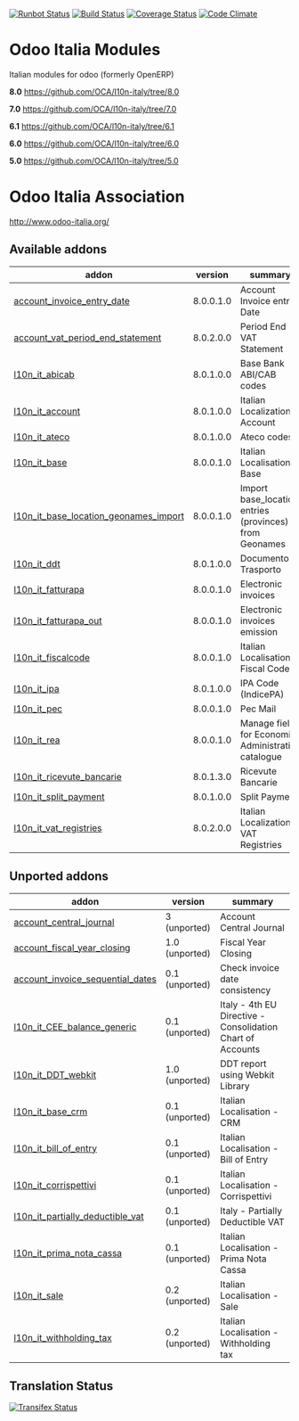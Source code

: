 [![Runbot Status](https://runbot.odoo-community.org/runbot/badge/flat/122/8.0.svg)](https://runbot.odoo-community.org/runbot/repo/github-com-oca-l10n-italy-122)
[![Build Status](https://travis-ci.org/OCA/l10n-italy.svg?branch=8.0)](https://travis-ci.org/OCA/l10n-italy)
[![Coverage Status](https://coveralls.io/repos/OCA/l10n-italy/badge.svg?branch=8.0)](https://coveralls.io/r/OCA/l10n-italy?branch=8.0)
[![Code Climate](https://codeclimate.com/github/OCA/l10n-italy/badges/gpa.svg)](https://codeclimate.com/github/OCA/l10n-italy)

Odoo Italia Modules
===================

Italian modules for odoo (formerly OpenERP)

**8.0** https://github.com/OCA/l10n-italy/tree/8.0

**7.0** https://github.com/OCA/l10n-italy/tree/7.0

**6.1** https://github.com/OCA/l10n-italy/tree/6.1

**6.0** https://github.com/OCA/l10n-italy/tree/6.0

**5.0** https://github.com/OCA/l10n-italy/tree/5.0


Odoo Italia Association
=======================

http://www.odoo-italia.org/

[//]: # (addons)
Available addons
----------------
addon | version | summary
--- | --- | ---
[account_invoice_entry_date](account_invoice_entry_date/) | 8.0.0.1.0 | Account Invoice entry Date
[account_vat_period_end_statement](account_vat_period_end_statement/) | 8.0.2.0.0 | Period End VAT Statement
[l10n_it_abicab](l10n_it_abicab/) | 8.0.1.0.0 | Base Bank ABI/CAB codes
[l10n_it_account](l10n_it_account/) | 8.0.1.0.0 | Italian Localization - Account
[l10n_it_ateco](l10n_it_ateco/) | 8.0.1.0.0 | Ateco codes
[l10n_it_base](l10n_it_base/) | 8.0.0.1.0 | Italian Localisation - Base
[l10n_it_base_location_geonames_import](l10n_it_base_location_geonames_import/) | 8.0.0.1.0 | Import base_location entries (provinces) from Geonames
[l10n_it_ddt](l10n_it_ddt/) | 8.0.1.0.0 | Documento di Trasporto
[l10n_it_fatturapa](l10n_it_fatturapa/) | 8.0.0.1.0 | Electronic invoices
[l10n_it_fatturapa_out](l10n_it_fatturapa_out/) | 8.0.0.1.0 | Electronic invoices emission
[l10n_it_fiscalcode](l10n_it_fiscalcode/) | 8.0.0.1.0 | Italian Localisation - Fiscal Code
[l10n_it_ipa](l10n_it_ipa/) | 8.0.1.0.0 | IPA Code (IndicePA)
[l10n_it_pec](l10n_it_pec/) | 8.0.0.1.0 | Pec Mail
[l10n_it_rea](l10n_it_rea/) | 8.0.0.1.0 | Manage fields for Economic Administrative catalogue
[l10n_it_ricevute_bancarie](l10n_it_ricevute_bancarie/) | 8.0.1.3.0 | Ricevute Bancarie
[l10n_it_split_payment](l10n_it_split_payment/) | 8.0.1.0.0 | Split Payment
[l10n_it_vat_registries](l10n_it_vat_registries/) | 8.0.2.0.0 | Italian Localization - VAT Registries

Unported addons
---------------
addon | version | summary
--- | --- | ---
[account_central_journal](account_central_journal/) | 3 (unported) | Account Central Journal
[account_fiscal_year_closing](account_fiscal_year_closing/) | 1.0 (unported) | Fiscal Year Closing
[account_invoice_sequential_dates](account_invoice_sequential_dates/) | 0.1 (unported) | Check invoice date consistency
[l10n_it_CEE_balance_generic](l10n_it_CEE_balance_generic/) | 0.1 (unported) | Italy - 4th EU Directive - Consolidation Chart of Accounts
[l10n_it_DDT_webkit](l10n_it_DDT_webkit/) | 1.0 (unported) | DDT report using Webkit Library
[l10n_it_base_crm](l10n_it_base_crm/) | 0.1 (unported) | Italian Localisation - CRM
[l10n_it_bill_of_entry](l10n_it_bill_of_entry/) | 0.1 (unported) | Italian Localisation - Bill of Entry
[l10n_it_corrispettivi](l10n_it_corrispettivi/) | 0.1 (unported) | Italian Localisation - Corrispettivi
[l10n_it_partially_deductible_vat](l10n_it_partially_deductible_vat/) | 0.1 (unported) | Italy - Partially Deductible VAT
[l10n_it_prima_nota_cassa](l10n_it_prima_nota_cassa/) | 0.1 (unported) | Italian Localisation - Prima Nota Cassa
[l10n_it_sale](l10n_it_sale/) | 0.2 (unported) | Italian Localisation - Sale
[l10n_it_withholding_tax](l10n_it_withholding_tax/) | 0.2 (unported) | Italian Localisation - Withholding tax

[//]: # (end addons)

Translation Status
------------------
[![Transifex Status](https://www.transifex.com/projects/p/OCA-l10n-italy-8-0/chart/image_png)](https://www.transifex.com/projects/p/OCA-l10n-italy-8-0)
